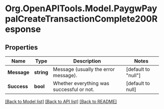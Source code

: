 # Org.OpenAPITools.Model.PaygwPaypalCreateTransactionComplete200Response

## Properties

Name | Type | Description | Notes
------------ | ------------- | ------------- | -------------
**Message** | **string** | Message (usually the error message). | [default to "null"]
**Success** | **bool** | Whether everything was successful or not. | [default to null]

[[Back to Model list]](../README.md#documentation-for-models) [[Back to API list]](../README.md#documentation-for-api-endpoints) [[Back to README]](../README.md)

